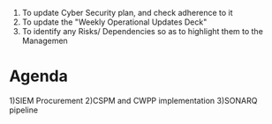 1) To update Cyber Security plan, and check adherence to it
2) To update the "Weekly Operational Updates Deck"
3) To identify any Risks/ Dependencies so as to highlight them to the Managemen
# Agenda



1)SIEM Procurement
2)CSPM and CWPP implementation
3)SONARQ pipeline
